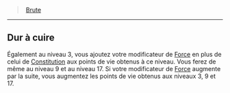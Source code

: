 ﻿---
!GenericItem
Name: Dur à cuire
Id: rogue_brute_hd.md#dur-à-cuire
ParentLink: rogue_brute_hd.md#brute
ParentName: Brute
NameLevel: 2
Attributes: {}
AttributesDictionary: >+
  {}

---
> [Brute](hd_rogue_brute.md)

---

## Dur à cuire

Également au niveau 3, vous ajoutez votre modificateur de [Force](hd_abilities_strength.md) en plus de celui de [Constitution](hd_abilities_constitution.md) aux points de vie obtenus à ce niveau. Vous ferez de même au niveau 9 et au niveau 17. Si votre modificateur de [Force](hd_abilities_strength.md) augmente par la suite, vous augmentez les points de vie obtenus aux niveaux 3, 9 et 17.

